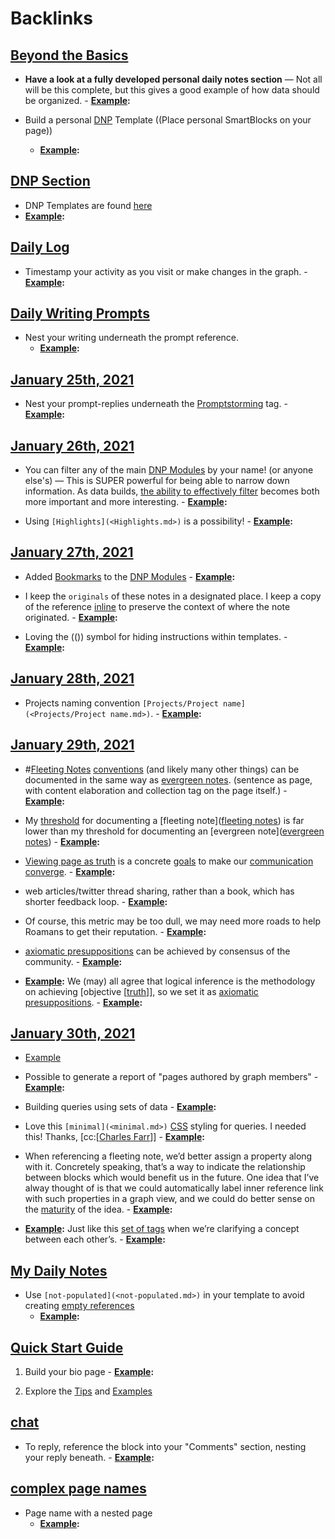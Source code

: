
# Backlinks
## [Beyond the Basics](<Beyond the Basics.md>)
- **Have a look at a fully developed personal daily notes section** — Not all will be this complete, but this gives a good example of how data should be organized. 
        - **[Example](<Example.md>):**

- Build a personal [DNP](<DNP.md>) Template ((Place personal SmartBlocks on your page))
    - **[Example](<Example.md>):**

## [DNP Section](<DNP Section.md>)
- DNP Templates are found [here]([Templates](<Templates.md>))
- **[Example](<Example.md>):**

## [Daily Log](<Daily Log.md>)
- Timestamp your activity as you visit or make changes in the graph.
        - **[Example](<Example.md>):**

## [Daily Writing Prompts](<Daily Writing Prompts.md>)
- Nest your writing underneath the prompt reference.
    - **[Example](<Example.md>):**

## [January 25th, 2021](<January 25th, 2021.md>)
- Nest your prompt-replies underneath the [Promptstorming](<Promptstorming.md>) tag.
                    - **[Example](<Example.md>):**

## [January 26th, 2021](<January 26th, 2021.md>)
- You can filter any of the main [DNP Modules](<DNP Modules.md>) by your name! (or anyone else's) — This is SUPER powerful for being able to narrow down information. As data builds, [the ability to effectively filter]([filtering](<filtering.md>)) becomes both more important and more interesting.
                - **[Example](<Example.md>):**

- Using `[Highlights](<Highlights.md>)` is a possibility! 
                - **[Example](<Example.md>):**

## [January 27th, 2021](<January 27th, 2021.md>)
- Added [Bookmarks](<Bookmarks.md>) to the [DNP Modules](<DNP Modules.md>)
                - **[Example](<Example.md>):**

- I keep the `originals` of these notes in a designated place. I keep a copy of the reference [inline](<inline.md>) to preserve the context of where the note originated. 
                    - **[Example](<Example.md>):**

- Loving the (()) symbol for hiding instructions within templates. 
                - **[Example](<Example.md>):**

## [January 28th, 2021](<January 28th, 2021.md>)
- Projects naming convention `[Projects/Project name](<Projects/Project name.md>)`.
                - **[Example](<Example.md>):**

## [January 29th, 2021](<January 29th, 2021.md>)
- #[Fleeting Notes](<Fleeting Notes.md>) [conventions](<conventions.md>) (and likely many other things) can be documented in the same way as [evergreen notes](<evergreen notes.md>). (sentence as page, with content elaboration and collection tag on the page itself.)
            - **[Example](<Example.md>):**

- My [threshold](<threshold.md>) for documenting a [fleeting note]([fleeting notes](<fleeting notes.md>)) is far lower than my threshold for documenting an [evergreen note]([evergreen notes](<evergreen notes.md>))
                - **[Example](<Example.md>):**

- [Viewing page as truth](((H6M1XTGet))) is a concrete [goals](<goals.md>) to make our [communication](<communication.md>) [converge](<converge.md>).
            - **[Example](<Example.md>):**

- web articles/twitter thread sharing, rather than a book, which has shorter feedback loop.
                        - **[Example](<Example.md>):**

- Of course, this metric may be too dull, we may need more roads to help Roamans to get their reputation. 
                        - **[Example](<Example.md>):**

- [axiomatic presuppositions](<axiomatic presuppositions.md>) can be achieved by consensus of the community.
                - **[Example](<Example.md>):**

- **[Example](<Example.md>):** We (may) all agree that logical inference is the methodology on achieving [objective [[truth](<objective [[truth.md>)]], so we set it as [axiomatic presuppositions](<axiomatic presuppositions.md>).
                - **[Example](<Example.md>):**

## [January 30th, 2021](<January 30th, 2021.md>)
- [Example](<Example.md>)

- Possible to generate a report of "pages authored by graph members"
                - **[Example](<Example.md>):**

- Building queries using sets of data
                            - **[Example](<Example.md>):**

- Love this `[minimal](<minimal.md>)` [CSS](<CSS.md>) styling for queries. I needed this! Thanks, [cc:[[Charles Farr](<cc:[[Charles Farr.md>)]]
                - **[Example](<Example.md>):**

- When referencing a fleeting note, we’d better assign a property along with it. Concretely speaking, that’s a way to indicate the relationship between blocks which would benefit us in the future. One idea that I’ve alway thought of is that we could automatically label inner reference link with such properties in a graph view, and we could do better sense on the [maturity](<maturity.md>) of the idea.
                - **[Example](<Example.md>):**

- **[Example](<Example.md>):** Just like this [set of tags](((dlHi_aDut))) when we’re clarifying a concept between each other’s.
                - **[Example](<Example.md>):**

## [My Daily Notes](<My Daily Notes.md>)
- Use `[not-populated](<not-populated.md>)` in your template to avoid creating [empty references](<empty references.md>)
    - **[Example](<Example.md>):**

## [Quick Start Guide](<Quick Start Guide.md>)
1. Build your bio page 
        - **[Example](<Example.md>):**

8. Explore the [Tips](<Tips.md>) and [Examples]([Example](<Example.md>))

## [chat](<chat.md>)
- To reply, reference the block into your "Comments" section, nesting your reply beneath.
            - **[Example](<Example.md>):**

## [complex page names](<complex page names.md>)
- Page name with a nested page 
    - **[Example](<Example.md>):**

